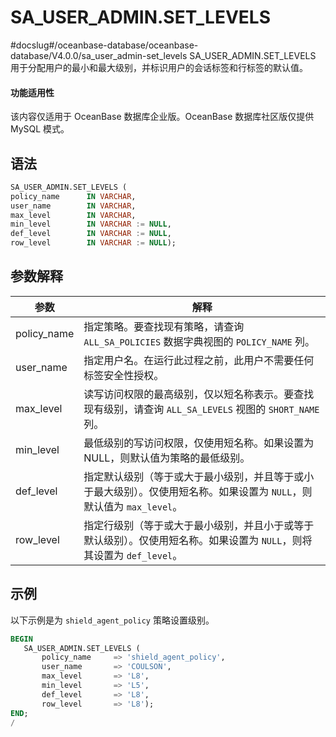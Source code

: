 SA_USER_ADMIN.SET_LEVELS 
=============================================
#docslug#/oceanbase-database/oceanbase-database/V4.0.0/sa_user_admin-set_levels
SA_USER_ADMIN.SET_LEVELS 用于分配用户的最小和最大级别，并标识用户的会话标签和行标签的默认值。

  <main id="notice" >
    <h4>功能适用性</h4>
    <p>该内容仅适用于 OceanBase 数据库企业版。OceanBase 数据库社区版仅提供 MySQL 模式。</p>
  </main>

语法 
-----------

```sql
SA_USER_ADMIN.SET_LEVELS (
policy_name      IN VARCHAR,
user_name        IN VARCHAR,
max_level        IN VARCHAR,
min_level        IN VARCHAR := NULL,
def_level        IN VARCHAR := NULL,
row_level        IN VARCHAR := NULL);
```



参数解释 
-------------



|   **参数**    |                                       **解释**                                       |
|-------------|------------------------------------------------------------------------------------|
| policy_name | 指定策略。要查找现有策略，请查询 `ALL_SA_POLICIES` 数据字典视图的 `POLICY_NAME` 列。                          |
| user_name   | 指定用户名。在运行此过程之前，此用户不需要任何标签安全性授权。                                                    |
| max_level   | 读写访问权限的最高级别，仅以短名称表示。要查找现有级别，请查询 `ALL_SA_LEVELS` 视图的 `SHORT_NAME` 列。 |
| min_level   | 最低级别的写访问权限，仅使用短名称。如果设置为 NULL，则默认值为策略的最低级别。                                        |
| def_level   | 指定默认级别（等于或大于最小级别，并且等于或小于最大级别）。仅使用短名称。如果设置为 `NULL`，则默认值为 `max_level`。                |
| row_level   | 指定行级别（等于或大于最小级别，并且小于或等于默认级别）。仅使用短名称。如果设置为 `NULL`，则将其设置为 `def_level`。               |



示例 
-----------

以下示例是为 `shield_agent_policy` 策略设置级别。

```sql
BEGIN
   SA_USER_ADMIN.SET_LEVELS (
       policy_name     => 'shield_agent_policy',
       user_name       => 'COULSON',
       max_level       => 'L8',
       min_level       => 'L5',
       def_level       => 'L8',
       row_level       => 'L8');
END;
/
```



